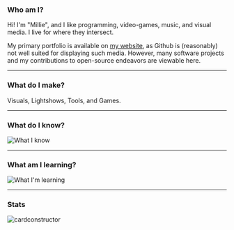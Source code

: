### Who am I?

Hi! I'm "Millie", and I like programming, video-games, music, and visual media. I live for where they intersect.

My primary portfolio is available on [my website](https://20ml.live), as Github is (reasonably) not well suited for displaying such media.
However, many software projects and my contributions to open-source endeavors are viewable here.

---

### What do I make?
Visuals, Lightshows, Tools, and Games.

---

### What do I know?
![What I know](https://go-skill-icons.vercel.app/api/icons?i=git,github,cs,python,lua,json,markdown,godot,blender,touchdesigner,ae,pr,obs,ffmpeg,ableton,arduino,vscode,notepadpp,obsidian,discord&perline=13)

---

### What am I learning?
![What I'm learning](https://go-skill-icons.vercel.app/api/icons?i=cpp,svg,latex,regex,githubactions,docker,android,raspberrypi,steam,twitch&perline=13)

---

### Stats
<img src="https://github-readme-stats.vercel.app/api?username=20milliliter&show_icons=true&theme=dark" alt="cardconstructor"/>
